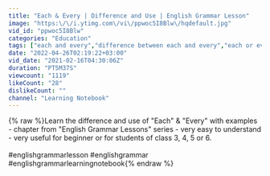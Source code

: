 ```yaml
---
title: "Each & Every | Difference and Use | English Grammar Lesson"
image: "https:\/\/i.ytimg.com\/vi\/ppwoc5I8Blw\/hqdefault.jpg"
vid_id: "ppwoc5I8Blw"
categories: "Education"
tags: ["each and every","difference between each and every","each or every difference"]
date: "2022-04-26T02:19:22+03:00"
vid_date: "2021-02-16T04:30:06Z"
duration: "PT5M37S"
viewcount: "1119"
likeCount: "28"
dislikeCount: ""
channel: "Learning Notebook"
---
```

{% raw %}Learn the difference and use of &quot;Each&quot; &amp; &quot;Every&quot; with examples - chapter from &quot;English Grammar Lessons&quot; series - very easy to understand - very useful for beginner or for students of class 3, 4, 5 or 6.<br /><br />#englishgrammarlesson #englishgrammar #englishgrammarlearningnotebook{% endraw %}
